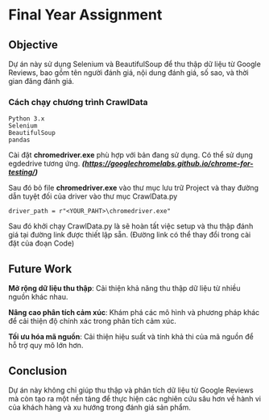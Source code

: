 #  Final Year Assignment

## Objective
Dự án này sử dụng Selenium và BeautifulSoup để thu thập dữ liệu từ Google Reviews, bao gồm tên người đánh giá, nội dung đánh giá, số sao, và thời gian đăng đánh giá.

### Cách chạy chương trình CrawlData
```Requirements
Python 3.x
Selenium
BeautifulSoup
pandas
```
Cài đặt **chromedriver.exe** phù hợp với bản đang sử dụng. Có thể sử dụng egdedrive tương ứng. ***(https://googlechromelabs.github.io/chrome-for-testing/)***

Sau đó bỏ file **chromedriver.exe** vào thư mục lưu trữ Project và thay đường dẫn tuyệt đối của driver vào thư mục CrawlData.py
```Requirements
driver_path = r"<YOUR_PAHT>\chromedriver.exe"
```
Sau đó khởi chạy CrawlData.py là sẽ hoàn tất việc setup và thu thập đánh giá tại đường link được thiết lập sẵn. (Đường link có thể thay đổi trong cài đặt của đoạn Code)

## Future Work
**Mở rộng dữ liệu thu thập**: Cải thiện khả năng thu thập dữ liệu từ nhiều nguồn khác nhau.

**Nâng cao phân tích cảm xúc**: Khám phá các mô hình và phương pháp khác để cải thiện độ chính xác trong phân tích cảm xúc.

**Tối ưu hóa mã nguồn**: Cải thiện hiệu suất và tính khả thi của mã nguồn để hỗ trợ quy mô lớn hơn.

## Conclusion
Dự án này không chỉ giúp thu thập và phân tích dữ liệu từ Google Reviews mà còn tạo ra một nền tảng để thực hiện các nghiên cứu sâu hơn về hành vi của khách hàng và xu hướng trong đánh giá sản phẩm.

